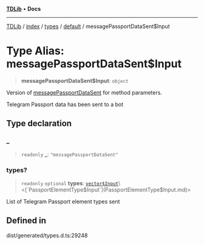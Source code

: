 [**TDLib**](../../../../../../README.md) • **Docs**

***

[TDLib](../../../../../../modules.md) / [index](../../../../../README.md) / [types](../../../README.md) / [default](../README.md) / messagePassportDataSent$Input

# Type Alias: messagePassportDataSent$Input

> **messagePassportDataSent$Input**: `object`

Version of [messagePassportDataSent](messagePassportDataSent.md) for method parameters.

Telegram Passport data has been sent to a bot

## Type declaration

### \_

> `readonly` **\_**: `"messagePassportDataSent"`

### types?

> `readonly` `optional` **types**: [`vector$Input`](vector$Input.md)\<[`PassportElementType$Input`](PassportElementType$Input.md)\>

List of Telegram Passport element types sent

## Defined in

dist/generated/types.d.ts:29248
